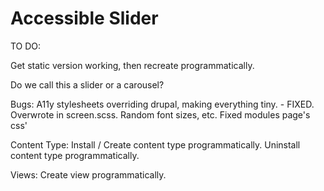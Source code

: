 # Accessible Slider

TO DO:

Get static version working, then recreate programmatically.

Do we call this a slider or a carousel?

Bugs:
	A11y stylesheets overriding drupal, making everything tiny. - FIXED. Overwrote in screen.scss.
	Random font sizes, etc. 
    Fixed modules page's css'

Content Type:
	Install / Create content type programmatically.
	Uninstall content type programmatically.

Views:
	Create view programmatically.
